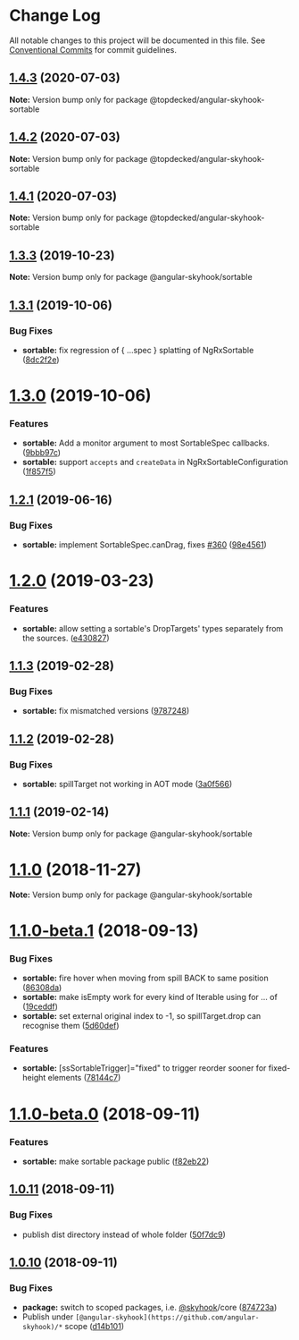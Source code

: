 # Change Log

All notable changes to this project will be documented in this file.
See [Conventional Commits](https://conventionalcommits.org) for commit guidelines.

## [1.4.3](https://github.com/TopDecked/angular-skyhook/compare/v1.4.2...v1.4.3) (2020-07-03)

**Note:** Version bump only for package @topdecked/angular-skyhook-sortable





## [1.4.2](https://github.com/TopDecked/angular-skyhook/compare/v1.4.1...v1.4.2) (2020-07-03)

**Note:** Version bump only for package @topdecked/angular-skyhook-sortable





## [1.4.1](https://github.com/TopDecked/angular-skyhook/compare/v1.3.3...v1.4.1) (2020-07-03)

**Note:** Version bump only for package @topdecked/angular-skyhook-sortable





## [1.3.3](https://github.com/cormacrelf/angular-skyhook/compare/v1.3.2...v1.3.3) (2019-10-23)

**Note:** Version bump only for package @angular-skyhook/sortable





## [1.3.1](https://github.com/cormacrelf/angular-skyhook/compare/v1.3.0...v1.3.1) (2019-10-06)


### Bug Fixes

* **sortable:** fix regression of { ...spec } splatting of NgRxSortable ([8dc2f2e](https://github.com/cormacrelf/angular-skyhook/commit/8dc2f2e))





# [1.3.0](https://github.com/cormacrelf/angular-skyhook/compare/v1.2.1...v1.3.0) (2019-10-06)


### Features

* **sortable:** Add a monitor argument to most SortableSpec callbacks. ([9bbb97c](https://github.com/cormacrelf/angular-skyhook/commit/9bbb97c))
* **sortable:** support `accepts` and `createData` in NgRxSortableConfiguration ([1f857f5](https://github.com/cormacrelf/angular-skyhook/commit/1f857f5))





## [1.2.1](https://github.com/cormacrelf/angular-skyhook/compare/v1.2.0...v1.2.1) (2019-06-16)


### Bug Fixes

* **sortable:** implement SortableSpec.canDrag, fixes [#360](https://github.com/cormacrelf/angular-skyhook/issues/360) ([98e4561](https://github.com/cormacrelf/angular-skyhook/commit/98e4561))





# [1.2.0](https://github.com/cormacrelf/angular-skyhook/compare/v1.1.3...v1.2.0) (2019-03-23)


### Features

* **sortable:** allow setting a sortable's DropTargets' types separately from the sources. ([e430827](https://github.com/cormacrelf/angular-skyhook/commit/e430827))





## [1.1.3](https://github.com/cormacrelf/angular-skyhook/compare/v1.1.2...v1.1.3) (2019-02-28)


### Bug Fixes

* **sortable:** fix mismatched versions ([9787248](https://github.com/cormacrelf/angular-skyhook/commit/9787248))





## [1.1.2](https://github.com/cormacrelf/angular-skyhook/compare/v1.1.1...v1.1.2) (2019-02-28)


### Bug Fixes

* **sortable:** spillTarget not working in AOT mode ([3a0f566](https://github.com/cormacrelf/angular-skyhook/commit/3a0f566))





## [1.1.1](https://github.com/cormacrelf/angular-skyhook/compare/v1.1.0...v1.1.1) (2019-02-14)

**Note:** Version bump only for package @angular-skyhook/sortable





# [1.1.0](https://github.com/cormacrelf/angular-skyhook/compare/v1.1.0-beta.1...v1.1.0) (2018-11-27)

**Note:** Version bump only for package @angular-skyhook/sortable





<a name="1.1.0-beta.1"></a>
# [1.1.0-beta.1](https://github.com/cormacrelf/angular-skyhook/compare/v1.1.0-beta.0...v1.1.0-beta.1) (2018-09-13)


### Bug Fixes

* **sortable:** fire hover when moving from spill BACK to same position ([86308da](https://github.com/cormacrelf/angular-skyhook/commit/86308da))
* **sortable:** make isEmpty work for every kind of Iterable<Data> using for ... of ([19ceddf](https://github.com/cormacrelf/angular-skyhook/commit/19ceddf))
* **sortable:** set external original index to -1, so spillTarget.drop can recognise them ([5d60def](https://github.com/cormacrelf/angular-skyhook/commit/5d60def))


### Features

* **sortable:** [ssSortableTrigger]="fixed" to trigger reorder sooner for fixed-height elements ([78144c7](https://github.com/cormacrelf/angular-skyhook/commit/78144c7))





<a name="1.1.0-beta.0"></a>
# [1.1.0-beta.0](https://github.com/cormacrelf/angular-skyhook/compare/v1.0.11...v1.1.0-beta.0) (2018-09-11)


### Features

* **sortable:** make sortable package public ([f82eb22](https://github.com/cormacrelf/angular-skyhook/commit/f82eb22))





<a name="1.0.11"></a>
## [1.0.11](https://github.com/cormacrelf/angular-skyhook/compare/v1.0.10...v1.0.11) (2018-09-11)


### Bug Fixes

* publish dist directory instead of whole folder ([50f7dc9](https://github.com/cormacrelf/angular-skyhook/commit/50f7dc9))





<a name="1.0.10"></a>
## [1.0.10](https://github.com/cormacrelf/angular-skyhook/compare/v1.0.9...v1.0.10) (2018-09-11)


### Bug Fixes

* **package:** switch to scoped packages, i.e. [@skyhook](https://github.com/skyhook)/core ([874723a](https://github.com/cormacrelf/angular-skyhook/commit/874723a))
* Publish under `[@angular-skyhook](https://github.com/angular-skyhook)/*` scope ([d14b101](https://github.com/cormacrelf/angular-skyhook/commit/d14b101))
